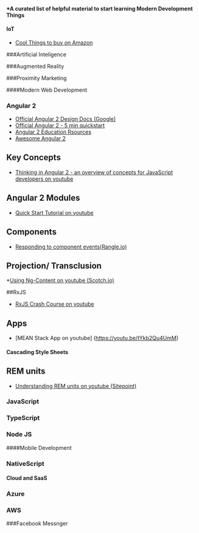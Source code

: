 #### *A curated list of helpful material to start learning Modern Development Things


#### IoT

* [Cool Things to buy on Amazon](https://www.youtube.com/watch?v=PdLBRPkZObA&sns=em)

###Artificial Inteligence

###Augmented Reality

###Proximity Marketing

####Modern Web Development

### Angular 2 
* [Official Angular 2 Design Docs (Google)](https://drive.google.com/drive/folders/0B7Ovm8bUYiUDR29iSkEyMk5pVUk)
* [Official Angular 2 - 5 min quickstart](https://angular.io/docs/js/latest/quickstart.html)
* [Angular 2 Education Rsources](https://github.com/timjacobi/angular2-education)
* [Awesome Angular 2](https://github.com/AngularClass/awesome-angular2)

## Key Concepts
* [Thinking in Angular 2 -  an overview of concepts for JavaScript developers on youtube](https://youtu.be/XlqoPpLMdwY)

## Angular 2 Modules
* [Quick Start Tutorial on youtube](https://youtu.be/L0XXoPqSphs)

## Components
* [Responding to component events(Rangle.io)](https://angular-2-training-book.rangle.io/handout/components/app_structure/responding_to_component_events.html)

## Projection/ Transclusion
*[Using Ng-Content on youtube (Scotch.io) ](https://scotch.io/tutorials/angular-2-transclusion-using-ng-content)

##RxJS
* [RxJS Crash Course on youtube](https://youtu.be/ei7FsoXKPl0)

## Apps
* [MEAN Stack App on youtube] (https://youtu.be/tYkb2Qu4UmM)


#### Cascading Style Sheets

## REM units
* [Understanding REM units on youtube (Sitepoint)](https://www.sitepoint.com/understanding-and-using-rem-units-in-css/)

### JavaScript


### TypeScript


### Node JS


####Mobile Development

### NativeScript


#### Cloud and SaaS

### Azure

### AWS

###Facebook Messnger


